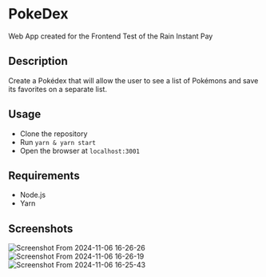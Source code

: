 # PokeDex

Web App created for the Frontend Test of the Rain Instant Pay

## Description
Create a Pokédex that will allow the user to see a list of Pokémons and save its favorites on a separate list.

## Usage
- Clone the repository
- Run `yarn & yarn start`
- Open the browser at `localhost:3001`

## Requirements
- Node.js
- Yarn

## Screenshots
![Screenshot From 2024-11-06 16-26-26](https://github.com/user-attachments/assets/6800927d-9e97-452f-a014-91923379b177)
![Screenshot From 2024-11-06 16-26-19](https://github.com/user-attachments/assets/de97cb4e-3e98-4904-a0c1-6cce07bc0c1c)
![Screenshot From 2024-11-06 16-25-43](https://github.com/user-attachments/assets/f94b9e38-ad2d-4e65-9fa4-9ab7de0c4ac0)
